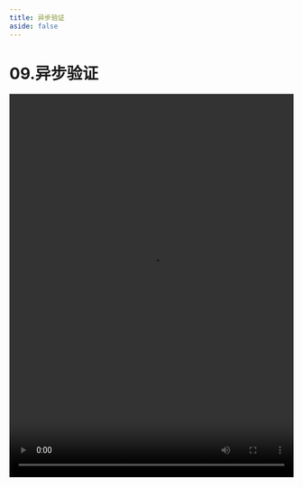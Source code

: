 ```yaml
---
title: 异步验证
aside: false
---
```


# 09.异步验证

<video autoplay src="http://qn.chinavanes.com/nodejs/module-18/09.异步验证.mp4" controls controlsList="nodownload" width="100%" height="680"/>

